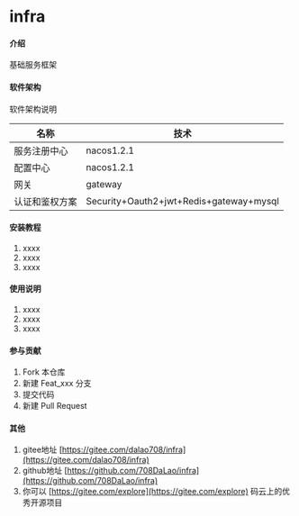 # infra

#### 介绍
基础服务框架

#### 软件架构
软件架构说明

名称 | 技术 
| ---- | ----|
服务注册中心 | nacos1.2.1
配置中心 | nacos1.2.1
网关 | gateway 
认证和鉴权方案 | Security+Oauth2+jwt+Redis+gateway+mysql



#### 安装教程

1.  xxxx
2.  xxxx
3.  xxxx

#### 使用说明

1.  xxxx
2.  xxxx
3.  xxxx

#### 参与贡献

1.  Fork 本仓库
2.  新建 Feat_xxx 分支
3.  提交代码
4.  新建 Pull Request


#### 其他

1.  gitee地址  [https://gitee.com/dalao708/infra](https://gitee.com/dalao708/infra)
2.  github地址  [https://github.com/708DaLao/infra](https://github.com/708DaLao/infra)
3.  你可以 [https://gitee.com/explore](https://gitee.com/explore) 码云上的优秀开源项目
